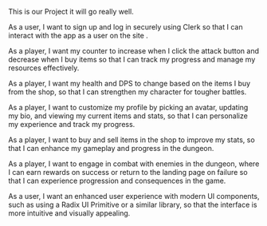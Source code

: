 This is our Project it will go really well.

As a user, I want to sign up and log in securely using Clerk so that I can interact with the app as a user on the site .

As a player, I want my counter to increase when I click the attack button and decrease when I buy items so that I can track my progress and manage my resources effectively.

As a player, I want my health and DPS to change based on the items I buy from the shop, so that I can strengthen my character for tougher battles.

As a player, I want to customize my profile by picking an avatar, updating my bio, and viewing my current items and stats, so that I can personalize my experience and track my progress.

As a player, I want to buy and sell items in the shop to improve my stats, so that I can enhance my gameplay and progress in the dungeon.

As a player, I want to engage in combat with enemies in the dungeon, where I can earn rewards on success or return to the landing page on failure so that I can experience progression and consequences in the game.

As a user, I want an enhanced user experience with modern UI components, such as using a Radix UI Primitive or a similar library, so that the interface is more intuitive and visually appealing.
